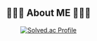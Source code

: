 <div align="center">

## 🧑🏻‍💻 About ME 🧑🏻‍💻
  

[![Solved.ac Profile](http://mazassumnida.wtf/api/v2/generate_badge?boj=bjh3311)](https://solved.ac/bjh3311/)
</div>
